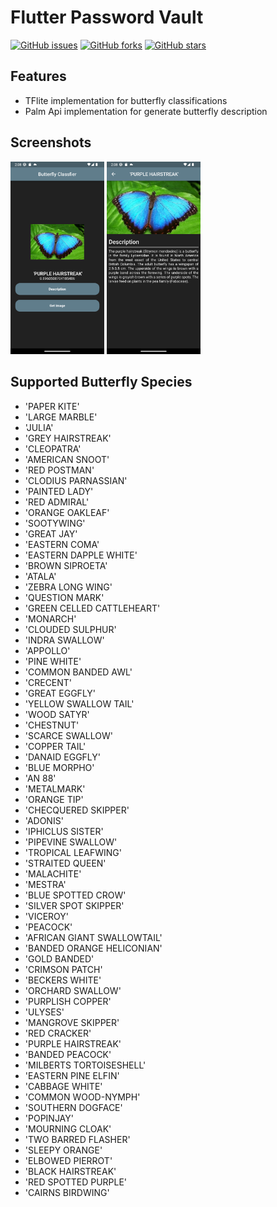 # Flutter Password Vault

[![GitHub issues](https://img.shields.io/github/issues/PLWEP/Butterfly-Classifier-Mobile-App?style=for-the-badge)](https://github.com/PLWEP/Butterfly-Classifier-Mobile-App/issues)
[![GitHub forks](https://img.shields.io/github/forks/PLWEP/Butterfly-Classifier-Mobile-App?style=for-the-badge)](https://github.com/PLWEP/Butterfly-Classifier-Mobile-App/network)
[![GitHub stars](https://img.shields.io/github/stars/PLWEP/Butterfly-Classifier-Mobile-App?style=for-the-badge)](https://github.com/PLWEP/Butterfly-Classifier-Mobile-App/stargazers)

## Features

-   TFlite implementation for butterfly classifications
-   Palm Api implementation for generate butterfly description

## Screenshots

<div align="left">
<img src="assets/readme/1.png"  width="150px">
<img src="assets/readme/2.png"  width="150px">
</div>

## Supported Butterfly Species

-   'PAPER KITE'
-   'LARGE MARBLE'
-   'JULIA'
-   'GREY HAIRSTREAK'
-   'CLEOPATRA'
-   'AMERICAN SNOOT'
-   'RED POSTMAN'
-   'CLODIUS PARNASSIAN'
-   'PAINTED LADY'
-   'RED ADMIRAL'
-   'ORANGE OAKLEAF'
-   'SOOTYWING'
-   'GREAT JAY'
-   'EASTERN COMA'
-   'EASTERN DAPPLE WHITE'
-   'BROWN SIPROETA'
-   'ATALA'
-   'ZEBRA LONG WING'
-   'QUESTION MARK'
-   'GREEN CELLED CATTLEHEART'
-   'MONARCH'
-   'CLOUDED SULPHUR'
-   'INDRA SWALLOW'
-   'APPOLLO'
-   'PINE WHITE'
-   'COMMON BANDED AWL'
-   'CRECENT'
-   'GREAT EGGFLY'
-   'YELLOW SWALLOW TAIL'
-   'WOOD SATYR'
-   'CHESTNUT'
-   'SCARCE SWALLOW'
-   'COPPER TAIL'
-   'DANAID EGGFLY'
-   'BLUE MORPHO'
-   'AN 88'
-   'METALMARK'
-   'ORANGE TIP'
-   'CHECQUERED SKIPPER'
-   'ADONIS'
-   'IPHICLUS SISTER'
-   'PIPEVINE SWALLOW'
-   'TROPICAL LEAFWING'
-   'STRAITED QUEEN'
-   'MALACHITE'
-   'MESTRA'
-   'BLUE SPOTTED CROW'
-   'SILVER SPOT SKIPPER'
-   'VICEROY'
-   'PEACOCK'
-   'AFRICAN GIANT SWALLOWTAIL'
-   'BANDED ORANGE HELICONIAN'
-   'GOLD BANDED'
-   'CRIMSON PATCH'
-   'BECKERS WHITE'
-   'ORCHARD SWALLOW'
-   'PURPLISH COPPER'
-   'ULYSES'
-   'MANGROVE SKIPPER'
-   'RED CRACKER'
-   'PURPLE HAIRSTREAK'
-   'BANDED PEACOCK'
-   'MILBERTS TORTOISESHELL'
-   'EASTERN PINE ELFIN'
-   'CABBAGE WHITE'
-   'COMMON WOOD-NYMPH'
-   'SOUTHERN DOGFACE'
-   'POPINJAY'
-   'MOURNING CLOAK'
-   'TWO BARRED FLASHER'
-   'SLEEPY ORANGE'
-   'ELBOWED PIERROT'
-   'BLACK HAIRSTREAK'
-   'RED SPOTTED PURPLE'
-   'CAIRNS BIRDWING'
